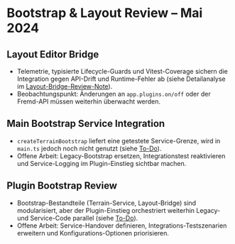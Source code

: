 # Bootstrap & Layout Review – Mai 2024

## Layout Editor Bridge
- Telemetrie, typisierte Lifecycle-Guards und Vitest-Coverage sichern die Integration gegen API-Drift und Runtime-Fehler ab (siehe Detailanalyse im [Layout-Bridge-Review-Note](layout-editor-bridge-review.md)).
- Beobachtungspunkt: Änderungen an `app.plugins.on/off` oder der Fremd-API müssen weiterhin überwacht werden.

## Main Bootstrap Service Integration
- `createTerrainBootstrap` liefert eine getestete Service-Grenze, wird in `main.ts` jedoch noch nicht genutzt (siehe [To-Do](../todo/main-bootstrap-service-integration.md)).
- Offene Arbeit: Legacy-Bootstrap ersetzen, Integrationstest reaktivieren und Service-Logging im Plugin-Einstieg sichtbar machen.

## Plugin Bootstrap Review
- Bootstrap-Bestandteile (Terrain-Service, Layout-Bridge) sind modularisiert, aber der Plugin-Einstieg orchestriert weiterhin Legacy- und Service-Code parallel (siehe [To-Do](../todo/plugin-bootstrap-review.md)).
- Offene Arbeit: Service-Handover definieren, Integrations-Testszenarien erweitern und Konfigurations-Optionen priorisieren.
